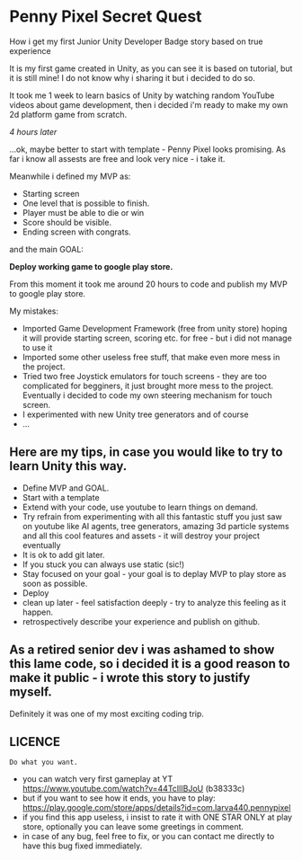 # Penny Pixel Secret Quest

How i get my first Junior Unity Developer Badge
story based on true experience

It is my first game created in Unity, as you can see it is based on tutorial, but it is still mine!
I do not know why i sharing it but i decided to do so.

It took me 1 week to learn basics of Unity by watching random YouTube videos about game development, 
then i decided i'm ready to make my own 2d platform game from scratch.

*4 hours later*

...ok, maybe better to start with template - Penny Pixel looks promising.
As far i know all assests are free and look very nice - i take it.

Meanwhile i defined my MVP as:

* Starting screen
* One level that is possible to finish.
* Player must be able to die or win
* Score should be visible.
* Ending screen with congrats.

and the main GOAL:

**Deploy working game to google play store.**

From this moment it took me around 20 hours to code and publish my MVP to google play store.

My mistakes:
* Imported Game Development Framework (free from unity store) hoping it will provide starting screen, scoring etc. for free - but i did not manage to use it
* Imported some other useless free stuff, that make even more mess in the project.
* Tried two free Joystick emulators for touch screens - they are too complicated for begginers, it just brought more mess to the project.
Eventually i decided to code my own steering mechanism for touch screen.
* I experimented with new Unity tree generators and of course
* ...

## Here are my tips, in case you would like to try to learn Unity this way.

- Define MVP and GOAL.
- Start with a template
- Extend with your code, use youtube to learn things on demand.
- Try refrain from experimenting with all this fantastic stuff you just saw on youtube like AI agents, tree generators, amazing 3d particle systems and all this cool features and assets - it will destroy your project eventually
- It is ok to add git later.
- If you stuck you can always use static (sic!)
- Stay focused on your goal - your goal is to deplay MVP to play store as soon as possible.
- Deploy
- clean up later - feel satisfaction deeply - try to analyze this feeling as it happen.
- retrospectively describe your experience and publish on github.

## As a retired senior dev i was ashamed to show this lame code, so i decided it is a good reason to make it public - i wrote this story to justify myself.

Definitely it was one of my most exciting coding trip.

## LICENCE
```
Do what you want.
```

* you can watch very first gameplay at YT https://www.youtube.com/watch?v=44TcIlIBJoU (b38333c)
* but if you want to see how it ends, you have to play: https://play.google.com/store/apps/details?id=com.larva440.pennypixel
* if you find this app useless, i insist to rate it with ONE STAR ONLY at play store, optionally you can leave some greetings in comment.
* in case of any bug, feel free to fix, or you can contact me directly to have this bug fixed immediately.

